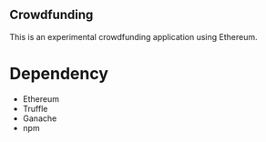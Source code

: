 Crowdfunding
---
This is an experimental crowdfunding application using Ethereum.

# Dependency

* Ethereum
* Truffle
* Ganache
* npm


